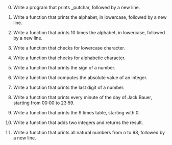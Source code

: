 0)	Write a program that prints _putchar, followed by a new line.

1)	Write a function that prints the alphabet, in lowercase, followed by a new line.

2)	Write a function that prints 10 times the alphabet, in lowercase, followed by a new line.

3)	Write a function that checks for lowercase character.

4)	Write a function that checks for alphabetic character.

5)	Write a function that prints the sign of a number.

6)	Write a function that computes the absolute value of an integer.

7)	Write a function that prints the last digit of a number.

8)	Write a function that prints every minute of the day of Jack Bauer, starting from 00:00 to 23:59.

9)	Write a function that prints the 9 times table, starting with 0.

10)	Write a function that adds two integers and returns the result.

11)	Write a function that prints all natural numbers from n to 98, followed by a new line.



